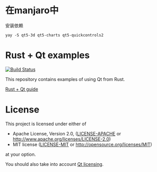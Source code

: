 # 在manjaro中

安装依赖
```
yay -S qt5-3d qt5-charts qt5-quickcontrols2 
```

# Rust + Qt examples

[![Build Status](https://travis-ci.com/rust-qt/examples.svg?branch=master)](https://travis-ci.com/rust-qt/examples)

This repository contains examples of using Qt from Rust.

[Rust + Qt guide](https://rust-qt.github.io/qt/)

# License

This project is licensed under either of

 * Apache License, Version 2.0, ([LICENSE-APACHE](LICENSE-APACHE) or
   http://www.apache.org/licenses/LICENSE-2.0)
 * MIT license ([LICENSE-MIT](LICENSE-MIT) or
   http://opensource.org/licenses/MIT)

at your option.

You should also take into account [Qt licensing](https://www.qt.io/licensing/).
